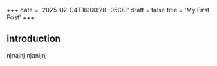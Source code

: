 +++
date = '2025-02-04T16:00:28+05:00'
draft = false
title = 'My First Post'
+++

## introduction

njnajnj njanijnj
